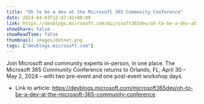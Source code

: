 ```yaml
---
title: "Oh to be a dev at the Microsoft 365 Community Conference"
date: 2024-04-03T12:47:41+00:00
link: https://devblogs.microsoft.com/microsoft365dev/oh-to-be-a-dev-at-the-microsoft-365-community-conference
showShare: false
showReadTime: false
thumbnail: images/dotnet.png
tags: ["devblogs.microsoft.com"]
---
```

Join Microsoft and community experts in-person, in one place. The Microsoft 365 Community Conference returns to Orlando, FL, April 30 – May 2, 2024 – with two pre-event and one post-event workshop days.

- Link to article: https://devblogs.microsoft.com/microsoft365dev/oh-to-be-a-dev-at-the-microsoft-365-community-conference